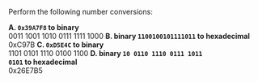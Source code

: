 Perform the following number conversions:  

**A. <code>0x39A7F8</code> to binary**  
0011 1001 1010 0111 1111 1000
**B. binary <code>1100100101111011</code> to hexadecimal**  
0xC97B
**C. <code>0xD5E4C</code> to binary**  
1101 0101 1110 0100 1100
**D. binary <code>10 0110 1110 0111 1011 0101</code> to hexadecimal**  
0x26E7B5
